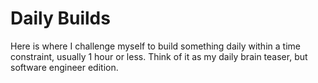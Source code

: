 # Daily Builds

Here is where I challenge myself to build something daily within a time constraint, usually 1 hour or less. Think of it as my daily brain teaser, but software engineer edition.